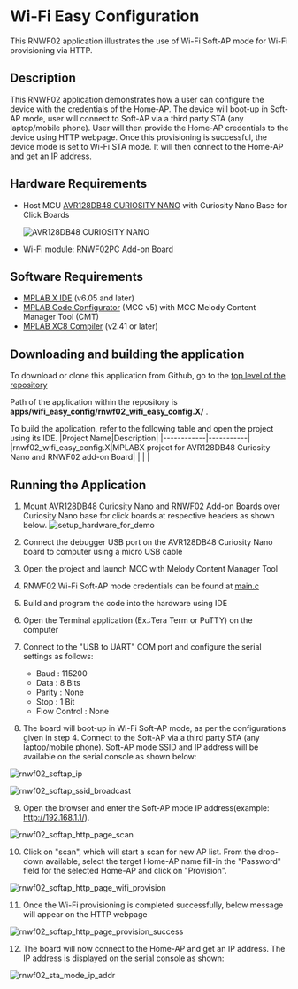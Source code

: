 # Wi-Fi Easy Configuration

This RNWF02 application illustrates the use of Wi-Fi Soft-AP mode for Wi-Fi provisioning via HTTP.

## Description

This RNWF02 application demonstrates how a user can configure the device with the credentials of the Home-AP. The device will boot-up in Soft-AP mode, user will connect to Soft-AP via a third party STA (any laptop/mobile phone). User will then provide the Home-AP credentials to the device using HTTP webpage. Once this provisioning is successful, the device mode is set to Wi-Fi STA mode. It will then connect to the Home-AP and get an IP address.

## Hardware Requirements

- Host MCU [AVR128DB48 CURIOSITY NANO](https://www.microchip.com/en-us/product/AVR128DB48) with Curiosity Nano Base for Click Boards

  ![AVR128DB48 CURIOSITY NANO](../../assets/avr128db48_cnano_board.png)

- Wi-Fi module: RNWF02PC Add-on Board

## Software Requirements

- [MPLAB X IDE](https://www.microchip.com/en-us/tools-resources/develop/mplab-x-ide) (v6.05 and later) 
- [MPLAB Code Configurator](https://www.microchip.com/en-us/tools-resources/configure/mplab-code-configurator) (MCC v5) with MCC Melody Content Manager Tool (CMT)
- [MPLAB XC8 Compiler](https://www.microchip.com/en-us/tools-resources/develop/mplab-xc-compilers/downloads-documentation#XC8) (v2.41 or later)

## Downloading and building the application

To download or clone this application from Github, go to the [top level of the repository](../../../../)

Path of the application within the repository is **apps/wifi_easy_config/rnwf02_wifi_easy_config.X/** . 

To build the application, refer to the following table and open the project using its IDE.
|Project Name|Description|
|------------|-----------|
|rnwf02_wifi_easy_config.X|MPLABX project for AVR128DB48 Curiosity Nano and RNWF02 add-on Board|
| | |

## Running the Application

1. Mount AVR128DB48 Curiosity Nano and RNWF02 Add-on Boards over Curiosity Nano base for click boards at respective headers as shown below.
![setup_hardware_for_demo](../../assets/hw_setup.png)

2. Connect the debugger USB port on the AVR128DB48 Curiosity Nano board to computer using a micro USB cable

3. Open the project and launch MCC with Melody Content Manager Tool

4. RNWF02 Wi-Fi Soft-AP mode credentials can be found at [main.c](../wifi_easy_config/rnwf02_wifi_easy_config.X/main.c#L47)

5. Build and program the code into the hardware using IDE

6. Open the Terminal application \(Ex.:Tera Term or PuTTY\) on the computer

7. Connect to the "USB to UART" COM port and configure the serial settings as follows:

    -   Baud : 115200
    -   Data : 8 Bits
    -   Parity : None
    -   Stop : 1 Bit
    -   Flow Control : None

8. The board will boot-up in Wi-Fi Soft-AP mode, as per the configurations given in step 4. Connect to the Soft-AP via a third party STA (any laptop/mobile phone). Soft-AP mode SSID and IP address will be available on the serial console as shown below:

![rnwf02_softap_ip](../../assets/wifi_provisioning_softap_0.png)

![rnwf02_softap_ssid_broadcast](../../assets/wifi_provisioning_console_output_1.png)

9. Open the browser and enter the Soft-AP mode IP address(example: http://192.168.1.1/). 

![rnwf02_softap_http_page_scan](../../assets/wifi_provision_scan.png)

10. Click on "scan", which will start a scan for new AP list. From the drop-down available, select the target Home-AP name fill-in the "Password" field for the selected Home-AP and click on "Provision".

![rnwf02_softap_http_page_wifi_provision](../../assets/wifi_provision.png)

11. Once the Wi-Fi provisioning is completed successfully, below message will appear on the HTTP webpage

![rnwf02_softap_http_page_provision_success](../../assets/provision_success.png)

12. The board will now connect to the Home-AP and get an IP address. The IP address is displayed on the serial console as shown:

![rnwf02_sta_mode_ip_addr](../../assets/wifi_provisioning_console_output_2.png)